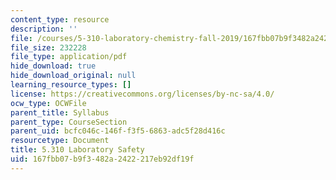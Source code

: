 ```yaml
---
content_type: resource
description: ''
file: /courses/5-310-laboratory-chemistry-fall-2019/167fbb07b9f3482a2422217eb92df19f_MIT5_310F19_safety.pdf
file_size: 232228
file_type: application/pdf
hide_download: true
hide_download_original: null
learning_resource_types: []
license: https://creativecommons.org/licenses/by-nc-sa/4.0/
ocw_type: OCWFile
parent_title: Syllabus
parent_type: CourseSection
parent_uid: bcfc046c-146f-f3f5-6863-adc5f28d416c
resourcetype: Document
title: 5.310 Laboratory Safety
uid: 167fbb07-b9f3-482a-2422-217eb92df19f
---
```

